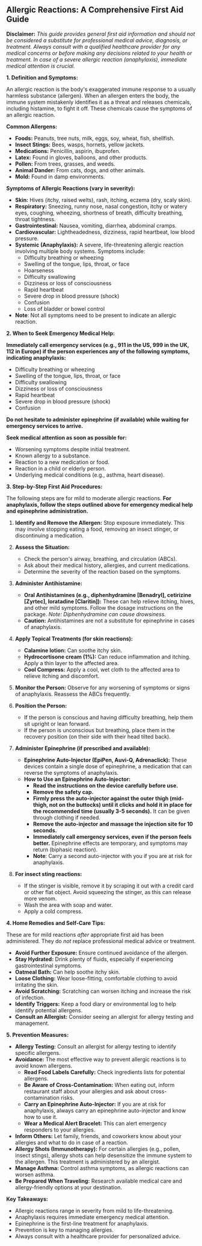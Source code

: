 ## Allergic Reactions: A Comprehensive First Aid Guide

**Disclaimer:** *This guide provides general first aid information and should not be considered a substitute for professional medical advice, diagnosis, or treatment. Always consult with a qualified healthcare provider for any medical concerns or before making any decisions related to your health or treatment. In case of a severe allergic reaction (anaphylaxis), immediate medical attention is crucial.*

**1. Definition and Symptoms:**

An allergic reaction is the body's exaggerated immune response to a usually harmless substance (allergen). When an allergen enters the body, the immune system mistakenly identifies it as a threat and releases chemicals, including histamine, to fight it off. These chemicals cause the symptoms of an allergic reaction.

**Common Allergens:**

*   **Foods:** Peanuts, tree nuts, milk, eggs, soy, wheat, fish, shellfish.
*   **Insect Stings:** Bees, wasps, hornets, yellow jackets.
*   **Medications:** Penicillin, aspirin, ibuprofen.
*   **Latex:** Found in gloves, balloons, and other products.
*   **Pollen:** From trees, grasses, and weeds.
*   **Animal Dander:** From cats, dogs, and other animals.
*   **Mold:** Found in damp environments.

**Symptoms of Allergic Reactions (vary in severity):**

*   **Skin:** Hives (itchy, raised welts), rash, itching, eczema (dry, scaly skin).
*   **Respiratory:** Sneezing, runny nose, nasal congestion, itchy or watery eyes, coughing, wheezing, shortness of breath, difficulty breathing, throat tightness.
*   **Gastrointestinal:** Nausea, vomiting, diarrhea, abdominal cramps.
*   **Cardiovascular:** Lightheadedness, dizziness, rapid heartbeat, low blood pressure.
*   **Systemic (Anaphylaxis):** A severe, life-threatening allergic reaction involving multiple body systems. Symptoms include:
    *   Difficulty breathing or wheezing
    *   Swelling of the tongue, lips, throat, or face
    *   Hoarseness
    *   Difficulty swallowing
    *   Dizziness or loss of consciousness
    *   Rapid heartbeat
    *   Severe drop in blood pressure (shock)
    *   Confusion
    *   Loss of bladder or bowel control
*   **Note**: Not all symptoms need to be present to indicate an allergic reaction.

**2. When to Seek Emergency Medical Help:**

**Immediately call emergency services (e.g., 911 in the US, 999 in the UK, 112 in Europe) if the person experiences any of the following symptoms, indicating anaphylaxis:**

*   Difficulty breathing or wheezing
*   Swelling of the tongue, lips, throat, or face
*   Difficulty swallowing
*   Dizziness or loss of consciousness
*   Rapid heartbeat
*   Severe drop in blood pressure (shock)
*   Confusion

**Do not hesitate to administer epinephrine (if available) while waiting for emergency services to arrive.**

**Seek medical attention as soon as possible for:**

*   Worsening symptoms despite initial treatment.
*   Known allergy to a substance.
*   Reaction to a new medication or food.
*   Reaction in a child or elderly person.
*   Underlying medical conditions (e.g., asthma, heart disease).

**3. Step-by-Step First Aid Procedures:**

The following steps are for mild to moderate allergic reactions. **For anaphylaxis, follow the steps outlined above for emergency medical help and epinephrine administration.**

1.  **Identify and Remove the Allergen:** Stop exposure immediately. This may involve stopping eating a food, removing an insect stinger, or discontinuing a medication.

2.  **Assess the Situation:**
    *   Check the person's airway, breathing, and circulation (ABCs).
    *   Ask about their medical history, allergies, and current medications.
    *   Determine the severity of the reaction based on the symptoms.

3.  **Administer Antihistamine:**
    *   **Oral Antihistamines (e.g., diphenhydramine [Benadryl], cetirizine [Zyrtec], loratadine [Claritin]):** These can help relieve itching, hives, and other mild symptoms. Follow the dosage instructions on the package. *Note: Diphenhydramine can cause drowsiness.*
    *   **Caution:** Antihistamines are not a substitute for epinephrine in cases of anaphylaxis.

4.  **Apply Topical Treatments (for skin reactions):**
    *   **Calamine lotion:** Can soothe itchy skin.
    *   **Hydrocortisone cream (1%):** Can reduce inflammation and itching. Apply a thin layer to the affected area.
    *   **Cool Compress:** Apply a cool, wet cloth to the affected area to relieve itching and discomfort.

5.  **Monitor the Person:** Observe for any worsening of symptoms or signs of anaphylaxis. Reassess the ABCs frequently.

6.  **Position the Person:**
    *   If the person is conscious and having difficulty breathing, help them sit upright or lean forward.
    *   If the person is unconscious but breathing, place them in the recovery position (on their side with their head tilted back).

7.  **Administer Epinephrine (if prescribed and available):**

    *   **Epinephrine Auto-Injector (EpiPen, Auvi-Q, Adrenaclick):** These devices contain a single dose of epinephrine, a medication that can reverse the symptoms of anaphylaxis.
    *   **How to Use an Epinephrine Auto-Injector:**
        *   **Read the instructions on the device carefully before use.**
        *   **Remove the safety cap.**
        *   **Firmly press the auto-injector against the outer thigh (mid-thigh, not on the buttocks) until it clicks and hold it in place for the recommended time (usually 3-5 seconds).** It can be given through clothing if needed.
        *   **Remove the auto-injector and massage the injection site for 10 seconds.**
        *   **Immediately call emergency services, even if the person feels better.** Epinephrine effects are temporary, and symptoms may return (biphasic reaction).
        *   **Note**:  Carry a second auto-injector with you if you are at risk for anaphylaxis.

8.  **For insect sting reactions:**
    *   If the stinger is visible, remove it by scraping it out with a credit card or other flat object. Avoid squeezing the stinger, as this can release more venom.
    *   Wash the area with soap and water.
    *   Apply a cold compress.

**4. Home Remedies and Self-Care Tips:**

These are for mild reactions *after* appropriate first aid has been administered. They do *not* replace professional medical advice or treatment.

*   **Avoid Further Exposure:** Ensure continued avoidance of the allergen.
*   **Stay Hydrated:** Drink plenty of fluids, especially if experiencing gastrointestinal symptoms.
*   **Oatmeal Bath:** Can help soothe itchy skin.
*   **Loose Clothing:** Wear loose-fitting, comfortable clothing to avoid irritating the skin.
*   **Avoid Scratching:** Scratching can worsen itching and increase the risk of infection.
*   **Identify Triggers:** Keep a food diary or environmental log to help identify potential allergens.
*   **Consult an Allergist:** Consider seeing an allergist for allergy testing and management.

**5. Prevention Measures:**

*   **Allergy Testing:** Consult an allergist for allergy testing to identify specific allergens.
*   **Avoidance:** The most effective way to prevent allergic reactions is to avoid known allergens.
    *   **Read Food Labels Carefully:** Check ingredients lists for potential allergens.
    *   **Be Aware of Cross-Contamination:** When eating out, inform restaurant staff about your allergies and ask about cross-contamination risks.
    *   **Carry an Epinephrine Auto-Injector:** If you are at risk for anaphylaxis, always carry an epinephrine auto-injector and know how to use it.
    *   **Wear a Medical Alert Bracelet:** This can alert emergency responders to your allergies.
*   **Inform Others:** Let family, friends, and coworkers know about your allergies and what to do in case of a reaction.
*   **Allergy Shots (Immunotherapy):** For certain allergies (e.g., pollen, insect stings), allergy shots can help desensitize the immune system to the allergen.  This treatment is administered by an allergist.
*   **Manage Asthma:** Control asthma symptoms, as allergic reactions can worsen asthma.
*   **Be Prepared When Traveling:** Research available medical care and allergy-friendly options at your destination.

**Key Takeaways:**

*   Allergic reactions range in severity from mild to life-threatening.
*   Anaphylaxis requires immediate emergency medical attention.
*   Epinephrine is the first-line treatment for anaphylaxis.
*   Prevention is key to managing allergies.
*   Always consult with a healthcare provider for personalized advice.
